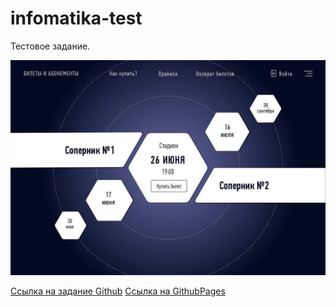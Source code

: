 # infomatika-test

Тестовое задание.

![](https://github.com/some-yummy-nick/infomatika-test/raw/master/image.jpg)

[Ссылка на задание Github](https://github.com/some-yummy-nick/infomatika-test)
[Ссылка на GithubPages](https://shtabnov.github.io/infomatika-test/build/index.html)

